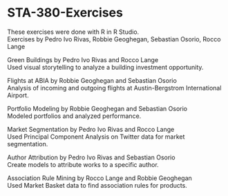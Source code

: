 # STA-380-Exercises
 These exercises were done with R in R Studio.  
 Exercises by Pedro Ivo Rivas, Robbie Geoghegan, Sebastian Osorio, Rocco Lange  
 
 Green Buildings by Pedro Ivo Rivas and Rocco Lange  
  Used visual storytelling to analyze a building investment opportunity.  
 
 Flights at ABIA by Robbie Geoghegan and Sebastian Osorio  
  Analysis of incoming and outgoing flights at Austin-Bergstrom International Airport.  
 
 Portfolio Modeling by Robbie Geoghegan and Sebastian Osorio  
  Modeled portfolios and analyzed performance.  
 
 Market Segmentation by Pedro Ivo Rivas and Rocco Lange  
  Used Principal Component Analysis on Twitter data for market segmentation.  
 
 Author Attribution by Pedro Ivo Rivas and Sebastian Osorio  
  Create models to attribute works to a specific author.  
 
 Association Rule Mining by Rocco Lange and Robbie Geoghegan  
  Used Market Basket data to find association rules for products.  
